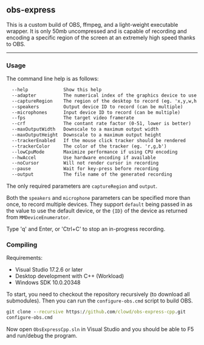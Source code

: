 ## obs-express
This is a custom build of OBS, ffmpeg, and a light-weight executable wrapper. It is only 50mb uncompressed and is capable of recording and encoding a specific region of the screen at an extremely high speed thanks to OBS.

------

### Usage 

The command line help is as follows:

```txt
  --help             Show this help
  --adapter          The numerical index of the graphics device to use
  --captureRegion    The region of the desktop to record (eg. 'x,y,w,h') 
  --speakers         Output device ID to record (can be multiple)
  --microphones      Input device ID to record (can be multiple)
  --fps              The target video framerate
  --crf              The contant rate factor (0-51, lower is better) 
  --maxOutputWidth   Downscale to a maximum output width
  --maxOutputHeight  Downscale to a maximum output height
  --trackerEnabled   If the mouse click tracker should be rendered
  --trackerColor     The color of the tracker (eg. 'r,g,b')
  --lowCpuMode       Maximize performance if using CPU encoding
  --hwAccel          Use hardware encoding if available
  --noCursor         Will not render cursor in recording
  --pause            Wait for key-press before recording
  --output           The file name of the generated recording
```

The only required parameters are `captureRegion` and `output`. 

Both the `speakers` and `microphone` parameters can be specified more than once, to record multiple devices. They support `default` being passed in as the value to use the default device, or the `{ID}` of the device as returned from `MMDeviceEnumerator`.

Type 'q' and Enter, or 'Ctrl+C' to stop an in-progress recording.

### Compiling

Requirements:
 - Visual Studio 17.2.6 or later
 - Desktop development with C++ (Workload)
 - Windows SDK 10.0.20348

To start, you need to checkout the repository recursively (to download all submodules). Then you can run the `configure-obs.cmd` script to build OBS. 
```cmd
git clone --recursive https://github.com/clowd/obs-express-cpp.git
configure-obs.cmd
```

Now open `ObsExpressCpp.sln` in Visual Studio and you should be able to F5 and run/debug the program.